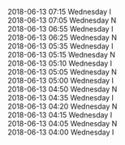 2018-06-13 07:15 Wednesday  I  
2018-06-13 07:05 Wednesday  N  
2018-06-13 06:55 Wednesday  I  
2018-06-13 06:25 Wednesday  N  
2018-06-13 05:35 Wednesday  I  
2018-06-13 05:15 Wednesday  N  
2018-06-13 05:10 Wednesday  I  
2018-06-13 05:05 Wednesday  N  
2018-06-13 05:00 Wednesday  I  
2018-06-13 04:50 Wednesday  N  
2018-06-13 04:35 Wednesday  I  
2018-06-13 04:20 Wednesday  N  
2018-06-13 04:15 Wednesday  I  
2018-06-13 04:05 Wednesday  N  
2018-06-13 04:00 Wednesday  I  
